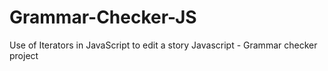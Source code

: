 # Grammar-Checker-JS
Use of Iterators in JavaScript to edit a story
Javascript - Grammar checker project
